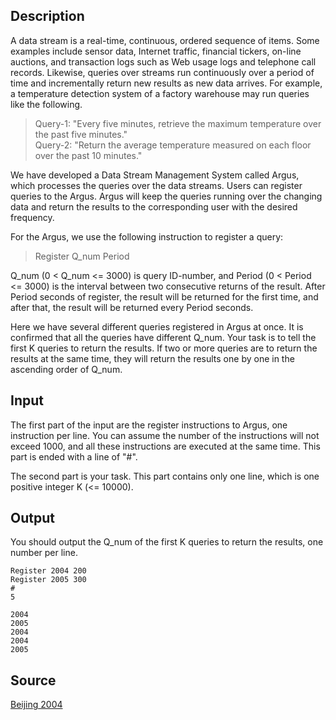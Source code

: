 <h2>Description</h2><p>A data stream is a real-time, continuous, ordered sequence of items. Some examples include sensor data, Internet traffic, financial tickers, on-line auctions, and transaction logs such as Web usage logs and telephone call records. Likewise, queries over streams run continuously over a period of time and incrementally return new results as new data arrives. For example, a temperature detection system of a factory warehouse may run queries like the following.
</p><blockquote>Query-1: "Every five minutes, retrieve the maximum temperature over the past five minutes."
<br>Query-2: "Return the average temperature measured on each floor over the past 10 minutes."</blockquote><p>
</p>We have developed a Data Stream Management System called Argus, which processes the queries over the data streams. Users can register queries to the Argus. Argus will keep the queries running over the changing data and return the results to the corresponding user with the desired frequency.

For the Argus, we use the following instruction to register a query:
<blockquote>Register Q_num Period</blockquote><p>
</p>Q_num (0 &lt; Q_num &lt;= 3000) is query ID-number, and Period (0 &lt; Period &lt;= 3000) is the interval between two consecutive returns of the result. After Period seconds of register, the result will be returned for the first time, and after that, the result will be returned every Period seconds.

Here we have several different queries registered in Argus at once. It is confirmed that all the queries have different Q_num. Your task is to tell the first K queries to return the results. If two or more queries are to return the results at the same time, they will return the results one by one in the ascending order of Q_num.
<h2>Input</h2><p>The first part of the input are the register instructions to Argus, one instruction per line. You can assume the number of the instructions will not exceed 1000, and all these instructions are executed at the same time. This part is ended with a line of "#".
</p>
The second part is your task. This part contains only one line, which is one positive integer K (&lt;= 10000).
<h2>Output</h2><p>You should output the Q_num of the first K queries to return the results, one number per line.</p><pre><code class="language-input1">Register 2004 200
Register 2005 300
#
5
</code></pre><pre><code class="language-output1">2004
2005
2004
2004
2005
</code></pre><h2>Source</h2><a href="searchproblem?field=source&amp;key=Beijing+2004">Beijing 2004</a>